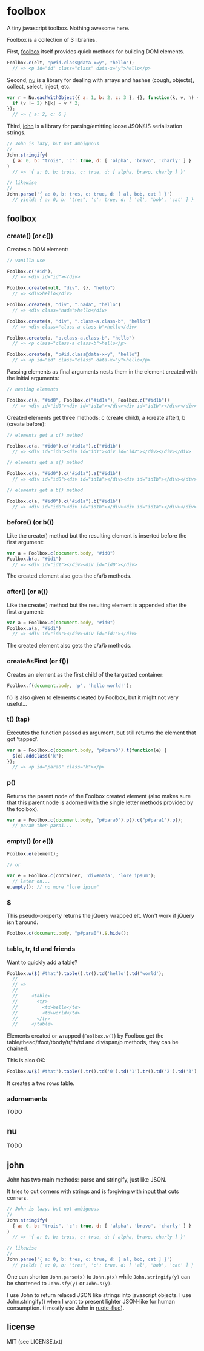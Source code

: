 
# foolbox

A tiny javascript toolbox. Nothing awesome here.

Foolbox is a collection of 3 libraries.

First, [foolbox](#foolbox) itself provides quick methods for building DOM elements.

```javascript
Foolbox.c(elt, "p#id.class@data-x=y", "hello");
  // => <p id="id" class="class" data-x="y">hello</p>
```

Second, [nu](#nu) is a library for dealing with arrays and hashes (cough, objects), collect, select, inject, etc.

```javascript
var r = Nu.eachWithObject({ a: 1, b: 2, c: 3 }, {}, function(k, v, h) {
  if (v != 2) h[k] = v * 2;
});
  // => { a: 2, c: 6 }
```

Third, [john](#john) is a library for parsing/emitting loose JSON/JS serialization strings.

```javascript
// John is lazy, but not ambiguous
//
John.stringify(
  { a: 0, b: "trois", 'c': true, d: [ 'alpha', 'bravo', 'charly' ] }
)
  // => '{ a: 0, b: trois, c: true, d: [ alpha, bravo, charly ] }'

// likewise
//
John.parse('{ a: 0, b: tres, c: true, d: [ al, bob, cat ] }')
  // yields { a: 0, b: "tres", 'c': true, d: [ 'al', 'bob', 'cat' ] }
```


## foolbox

### create() (or c())

Creates a DOM element:

```javascript
// vanilla use

Foolbox.c("#id"),
  // => <div id="id"></div>

Foolbox.create(null, "div", {}, "hello")
  // => <div>hello</div>

Foolbox.create(a, "div", ".nada", "hello")
  // => <div class="nada">hello</div>

Foolbox.create(a, "div", ".class-a.class-b", "hello")
  // => <div class="class-a class-b">hello</div>

Foolbox.create(a, "p.class-a.class-b", "hello")
  // => <p class="class-a class-b">hello</p>

Foolbox.create(a, "p#id.class@data-x=y", "hello")
  // => <p id="id" class="class" data-x="y">hello</p>
```

Passing elements as final arguments nests them in the element created with the initial arguments:

```javascript
// nesting elements

Foolbox.c(a, "#id0", Foolbox.c("#id1a"), Foolbox.c("#id1b"))
  // => <div id="id0"><div id="id1a"></div><div id="id1b"></div></div>
```

Created elements get three methods: c (create child), a (create after), b (create before):

```javascript
// elements get a c() method

Foolbox.c(a, "#id0").c("#id1a").c("#id1b")
  // => <div id="id0"><div id="id1"><div id="id2"></div></div></div>

// elements get a a() method

Foolbox.c(a, "#id0").c("#id1a").a("#id1b")
  // => <div id="id0"><div id="id1a"></div><div id="id1b"></div></div>

// elements get a b() method

Foolbox.c(a, "#id0").c("#id1a").b("#id1b")
  // => <div id="id0"><div id="id1b"></div><div id="id1a"></div></div>
```


### before() (or b())

Like the create() method but the resulting element is inserted before the first argument:

```javascript
var a = Foolbox.c(document.body, "#id0")
Foolbox.b(a, "#id1")
  // => <div id="id1"></div><div id="id0"></div>
```

The created element also gets the c/a/b methods.


### after() (or a())

Like the create() method but the resulting element is appended after the first argument:

```javascript
var a = Foolbox.c(document.body, "#id0")
Foolbox.a(a, "#id1")
  // => <div id="id0"></div><div id="id1"></div>
```

The created element also gets the c/a/b methods.


### createAsFirst (or f())

Creates an element as the first child of the targetted container:

```javascript
Foolbox.f(document.body, 'p', 'hello world!');
```

f() is also given to elements created by Foolbox, but it might not very useful...


### t() (tap)

Executes the function passed as argument, but still returns the element that got 'tapped'.

```javascript
var a = Foolbox.c(document.body, "p#para0").t(function(e) {
  $(e).addClass('k');
});
  // => <p id="para0" class="k"></p>
```

### p()

Returns the parent node of the Foolbox created element (also makes sure that this parent node is adorned with the single letter methods provided by the foolbox).

```javascript
var a = Foolbox.c(document.body, "p#para0").p().c("p#para1").p();
  // para0 then para1...
```

### empty() (or e())

```javascript
Foolbox.e(element);

// or

var e = Foolbox.c(container, 'div#nada', 'lore ipsum');
  // later on...
e.empty(); // no more "lore ipsum"
```

### $

This pseudo-property returns the jQuery wrapped elt. Won't work if jQuery isn't around.


```javascript
Foolbox.c(document.body, "p#para0").$.hide();
```

### table, tr, td and friends

Want to quickly add a table?

```javascript
Foolbox.w($('#that').table().tr().td('hello').td('world');
  //
  // =>
  //
  //     <table>
  //       <tr>
  //         <td>hello</td>
  //         <td>world</td>
  //       </tr>
  //     </table>
```

Elements created or wrapped (```Foolbox.w()```) by Foolbox get the table/thead/tfoot/tbody/tr/th/td and div/span/p methods, they can be chained.

This is also OK:
```javascript
Foolbox.w($('#that').table().tr().td('0').td('1').tr().td('2').td('3');
```
It creates a two rows table.

### adornements

TODO

## nu

TODO


## john

John has two main methods: parse and stringify, just like JSON.

It tries to cut corners with strings and is forgiving with input that cuts corners.

```javascript
// John is lazy, but not ambiguous
//
John.stringify(
  { a: 0, b: "trois", 'c': true, d: [ 'alpha', 'bravo', 'charly' ] }
)
  // => '{ a: 0, b: trois, c: true, d: [ alpha, bravo, charly ] }'

// likewise
//
John.parse('{ a: 0, b: tres, c: true, d: [ al, bob, cat ] }')
  // yields { a: 0, b: "tres", 'c': true, d: [ 'al', 'bob', 'cat' ] }
```

One can shorten ```John.parse(x)``` to ```John.p(x)``` while ```John.stringify(y)``` can be shortened to ```John.sfy(y)``` or ```John.s(y)```.

I use John to return relaxed JSON like strings into javascript objects. I use John.stringify() when I want to present lighter JSON-like for human consumption. (I mostly use John in [ruote-fluo](https://github.com/jmettraux/ruote-fluo)).


## license

MIT (see LICENSE.txt)

